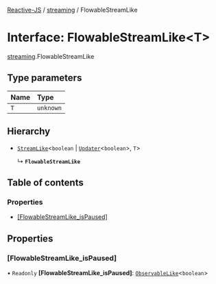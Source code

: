 [Reactive-JS](../README.md) / [streaming](../modules/streaming.md) / FlowableStreamLike

# Interface: FlowableStreamLike<T\>

[streaming](../modules/streaming.md).FlowableStreamLike

## Type parameters

| Name | Type |
| :------ | :------ |
| `T` | `unknown` |

## Hierarchy

- [`StreamLike`](streaming.StreamLike.md)<`boolean` \| [`Updater`](../modules/functions.md#updater)<`boolean`\>, `T`\>

  ↳ **`FlowableStreamLike`**

## Table of contents

### Properties

- [[FlowableStreamLike\_isPaused]](streaming.FlowableStreamLike.md#[flowablestreamlike_ispaused])

## Properties

### [FlowableStreamLike\_isPaused]

• `Readonly` **[FlowableStreamLike\_isPaused]**: [`ObservableLike`](rx.ObservableLike.md)<`boolean`\>

